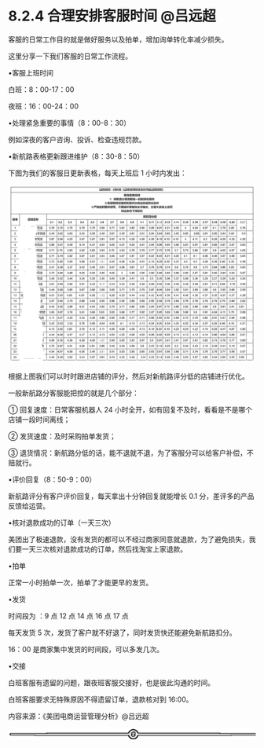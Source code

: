 # 8.2.4 合理安排客服时间 @吕远超

客服的日常工作目的就是做好服务以及拍单，增加询单转化率减少损失。

这里分享一下我们客服的日常工作流程。

•客服上班时间

白班：8：00-17：00

夜班：16：00-24：00

•处理紧急重要的事情（8：00-8：30）

例如深夜的客户咨询、投诉、检查违规罚款。

•新航路表格更新跟进维护（8：30-8：50）

下图为我们的客服日更新表格，每天上班后 1 小时内发出：

![](img/92f6e665f987af2d87498535004b51d6.png)

根据上图我们可以时时跟进店铺的评分，然后对新航路评分低的店铺进行优化。

一般新航路分客服能把控的就是几个部分：

① 回复速度：日常客服机器人 24 小时全开，如有回复不及时，看看是不是哪个店铺一段时间离线；

② 发货速度：及时采购拍单发货；

③ 退货情况：新航路分低的话，能不退就不退，为了客服分可以给客户补偿，不赔就行。

•评价回复（8：50-9：00）

新航路评分有客户评价回复，每天拿出十分钟回复就能增长 0.1 分，差评多的产品反馈给运营。

•核对退款成功的订单（一天三次）

美团出了极速退款，没有发货的都可以不经过商家同意就退款，为了避免损失，我们要一天三次核对退款成功的订单，然后找淘宝上家退款。

•拍单

正常一小时拍单一次，拍单了才能更早的发货。

•发货

时间段为 ：9 点 12 点 14 点 16 点 17 点

每天发货 5 次，发货了客户就不好退了，同时发货快还能避免新航路扣分。

16：00 是商家集中发货的时间段，可以多发几次。

•交接

白班客服有遗留的问题，跟夜班客服交接好，也是彼此沟通的时间。

白班客服要求无特殊原因不得遗留订单，退款核对到 16:00。

内容来源：《美团电商运营管理分析》@吕远超

![](img/af1b0ff95055ad1b068bc39a8c34b73c.png)